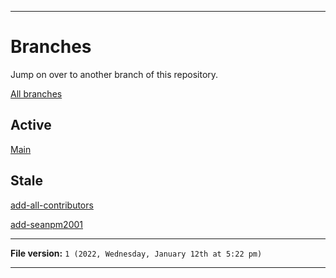 
***

# Branches

Jump on over to another branch of this repository.

[All branches](https://github.com/seanpm2001/SeansLifeArchive_Images_ThePlayForge_Tree-World_2022_V1/branches/)

## Active

[Main](https://github.com/seanpm2001/SeansLifeArchive_Images_ThePlayForge_Tree-World_2022_V1/)

## Stale

[add-all-contributors](https://github.com/seanpm2001/SeansLifeArchive_Images_ThePlayForge_Tree-World_2022_V1/tree/all-contributors/add-all-contributors/)

[add-seanpm2001](https://github.com/seanpm2001/SeansLifeArchive_Images_ThePlayForge_Tree-World_2022_V1/tree/all-contributors/add-seanpm2001/)

***

**File version:** `1 (2022, Wednesday, January 12th at 5:22 pm)`

***
